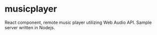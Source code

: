 # musicplayer
React component, remote music player utilizing Web Audio API. Sample server written in Nodejs.

